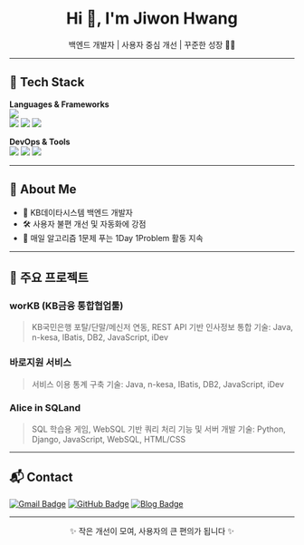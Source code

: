 <h1 align="center">Hi 👋, I'm Jiwon Hwang</h1>
<p align="center">
  백엔드 개발자 | 사용자 중심 개선 | 꾸준한 성장 🧗‍♂️
</p>

---

## 🔧 Tech Stack

**Languages & Frameworks**  
<img src="https://img.shields.io/badge/Java-007396?style=flat&logo=java&logoColor=white"/>  
<img src="https://img.shields.io/badge/SpringBoot-6DB33F?style=flat&logo=springboot&logoColor=white"/>
<img src="https://img.shields.io/badge/Python-3776AB?style=flat&logo=python&logoColor=white"/>
<img src="https://img.shields.io/badge/Django-092E20?style=flat&logo=django&logoColor=white"/>

**DevOps & Tools**  
<img src="https://img.shields.io/badge/Docker-2496ED?style=flat&logo=docker&logoColor=white"/>
<img src="https://img.shields.io/badge/AWS-232F3E?style=flat&logo=amazonaws&logoColor=white"/>
<img src="https://img.shields.io/badge/GitHub_Actions-2088FF?style=flat&logo=githubactions&logoColor=white"/>

---

## 🧠 About Me

- 💼 KB데이타시스템 백엔드 개발자
- 🛠 사용자 불편 개선 및 자동화에 강점
- 🔄 매일 알고리즘 1문제 푸는 1Day 1Problem 활동 지속

---

## 📁 주요 프로젝트

### worKB (KB금융 통합협업툴)
> KB국민은행 포탈/단말/메신저 연동, REST API 기반 인사정보 통합
기술: Java, n-kesa, IBatis, DB2, JavaScript, iDev

### 바로지원 서비스
> 서비스 이용 통계 구축
기술: Java, n-kesa, IBatis, DB2, JavaScript, iDev

### Alice in SQLand
> SQL 학습용 게임, WebSQL 기반 쿼리 처리 기능 및 서버 개발
기술: Python, Django, JavaScript, WebSQL, HTML/CSS

---

## 📬 Contact

[![Gmail Badge](https://img.shields.io/badge/ediblepotato@gmail.com-D14836?style=flat&logo=gmail&logoColor=white)](mailto:ediblepotato@gmail.com)
[![GitHub Badge](https://img.shields.io/badge/WonHwang-181717?style=flat&logo=github&logoColor=white)](https://github.com/WonHwang)
[![Blog Badge](https://img.shields.io/badge/Tistory-Blog-orange)](https://ediblepotato.tistory.com)

---

<p align="center">
  ✨ 작은 개선이 모여, 사용자의 큰 편의가 됩니다 ✨
</p>
